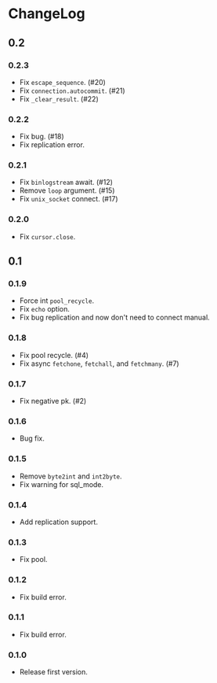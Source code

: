 # ChangeLog

## 0.2

### 0.2.3

- Fix `escape_sequence`. (#20)
- Fix `connection.autocommit`. (#21)
- Fix `_clear_result`. (#22)

### 0.2.2

- Fix bug. (#18)
- Fix replication error.

### 0.2.1

- Fix `binlogstream` await. (#12)
- Remove `loop` argument. (#15)
- Fix `unix_socket` connect. (#17)

### 0.2.0

- Fix `cursor.close`.

## 0.1

### 0.1.9

- Force int `pool_recycle`.
- Fix `echo` option.
- Fix bug replication and now don't need to connect manual.

### 0.1.8

- Fix pool recycle. (#4)
- Fix async `fetchone`, `fetchall`, and `fetchmany`. (#7)

### 0.1.7

- Fix negative pk. (#2)

### 0.1.6

- Bug fix.

### 0.1.5

- Remove `byte2int` and `int2byte`.
- Fix warning for sql_mode.

### 0.1.4

- Add replication support.

### 0.1.3

- Fix pool.

### 0.1.2

- Fix build error.

### 0.1.1

- Fix build error.

### 0.1.0

- Release first version.
